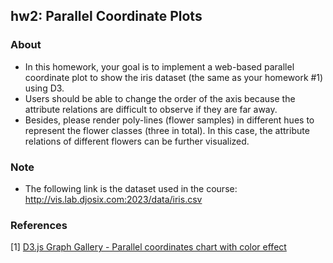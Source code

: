 ## hw2: Parallel Coordinate Plots

### About
* In this homework, your goal is to implement a web-based parallel coordinate plot to show the iris dataset (the same as your homework #1) using D3. 
* Users should be able to change the order of the axis because the attribute relations are difficult to observe if they are far away. 
* Besides, please render poly-lines (flower samples) in different hues to represent the flower classes (three in total). In this case, the attribute relations of different flowers can be further visualized.

### Note
* The following link is the dataset used in the course: http://vis.lab.djosix.com:2023/data/iris.csv

### References
[1] [D3.js Graph Gallery - Parallel coordinates chart with color effect](https://d3-graph-gallery.com/graph/parallel_custom.html)